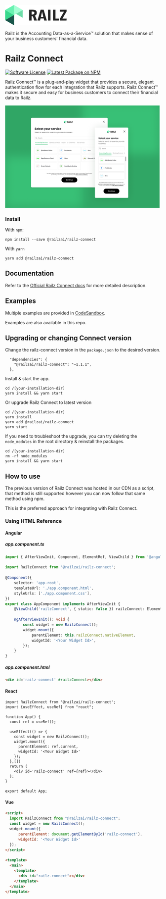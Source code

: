 <p>
  <a href="https://railz.ai/" rel="noopener" target="_blank"><img width="200" src="./assets/images/railz-logo.svg" alt="Railz logo"></a>
</p>
Railz is the Accounting Data-as-a-Service™ solution that makes sense of your business customers' financial data.

<h1>Railz Connect</h1>

<p>
  <a href="https://github.com/railz-ai/railz-connect/blob/master/LICENSE"><img src="https://img.shields.io/npm/l/@railzai/railz-connect" alt="Software License"/></a>
  <a href="https://www.npmjs.com/package/@railzai/railz-connect"><img src="https://img.shields.io/npm/v/@railzai/railz-connect/latest.svg" alt="Latest Package on NPM"/></a>
</p>


Railz Connect™ is a plug-and-play widget that provides a secure, elegant authentication flow for each integration that Railz supports. Railz Connect™ makes it secure and easy for business customers to connect their financial data to Railz.
</br>
</br>
<img src="./assets/images/railz-connect.png" alt="Railz Connect preview" width="500px" />
</br>

### Install

With `npm`:

```
npm install --save @railzai/railz-connect
```

With `yarn`

```
yarn add @railzai/railz-connect
```

## Documentation

Refer to the [Official Railz Connect docs](https://docs.railz.ai/docs/railz-connect-overview)
for more detailed description.

## Examples

Multiple examples are provided in [CodeSandbox](https://codesandbox.io/examples/package/@railzai/railz-connect).

Examples are also available in this repo.

## Upgrading or changing Connect version

Change the railz-connect version in the `package.json` to the desired version.

```
  "dependencies": {
    "@railzai/railz-connect": "~1.1.1",
  },
```
Install & start the app.
```
cd /[your-installation-dir]
yarn install && yarn start
```

Or upgrade Railz Connect to latest version
```
cd /[your-installation-dir]
yarn install
yarn add @railzai/railz-connect
yarn start
```

If you need to troubleshoot the upgrade, you can try deleting the `node_modules` in the root directory & reinstall the packages.

```
cd /[your-installation-dir]
rm -rf node_modules
yarn install && yarn start
```

## How to use
The previous version of Railz Connect was hosted in our CDN as a script, that method is still supported
however you can now follow that same method using npm.

This is the preferred approach for integrating with Railz Connect.

### Using HTML Reference
#### Angular

##### app.component.ts
```ts
import { AfterViewInit, Component, ElementRef, ViewChild } from '@angular/core';

import RailzConnect from '@railzai/railz-connect';

@Component({
    selector: 'app-root',
    templateUrl: './app.component.html',
    styleUrls: ['./app.component.css'],
})
export class AppComponent implements AfterViewInit {
    @ViewChild('railzConnect', { static: false }) railzConnect: ElementRef;

    ngAfterViewInit(): void {
        const widget = new RailzConnect();
        widget.mount({
            parentElement: this.railzConnect.nativeElement,
            widgetId: '<Your Widget Id>',
        });
    }
}
```
##### app.component.html
```html
<div id='railz-connect' #railzConnect></div>
```


#### React
```tsx
import RailzConnect from '@railzai/railz-connect';
import {useEffect, useRef} from "react";

function App() {
  const ref = useRef();

  useEffect(() => {
    const widget = new RailzConnect();
    widget.mount({
      parentElement: ref.current,
      widgetId: '<Your Widget Id>'
    });
  },[])
  return (
    <div id='railz-connect' ref={ref}></div>
  );
}

export default App;

```

#### Vue
```html
<script>
  import RailzConnect from "@railzai/railz-connect";
  const widget = new RailzConnect();
  widget.mount({
      parentElement: document.getElementById('railz-connect'),
      widgetId: '<Your Widget Id>'
  });
</script>

<template>
  <main>
    <template>
      <div id="railz-connect"></div>
    </template>
  </main>
</template>


```
